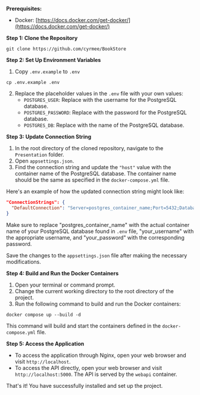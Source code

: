 **Prerequisites:**
- Docker: [https://docs.docker.com/get-docker/](https://docs.docker.com/get-docker/)

**Step 1: Clone the Repository**
```shell
git clone https://github.com/cyrmee/BookStore
```

**Step 2: Set Up Environment Variables**
1. Copy `.env.example` to `.env`
```shell
cp .env.example .env
``` 
2. Replace the placeholder values in the `.env` file with your own values:
   - `POSTGRES_USER`: Replace with the username for the PostgreSQL database.
   - `POSTGRES_PASSWORD`: Replace with the password for the PostgreSQL database.
   - `POSTGRES_DB`: Replace with the name of the PostgreSQL database.

**Step 3: Update Connection String**
1. In the root directory of the cloned repository, navigate to the `Presentation` folder.
2. Open `appsettings.json`.
3. Find the connection string and update the `"host"` value with the container name of the PostgreSQL database. The container name should be the same as specified in the `docker-compose.yml` file.

Here's an example of how the updated connection string might look like:

```json
"ConnectionStrings": {
  "DefaultConnection": "Server=postgres_container_name;Port=5432;Database=bookstore_db;User Id=your_username;Password=your_password;"
}
```

Make sure to replace "postgres_container_name" with the actual container name of your PostgreSQL database found in `.env` file, "your_username" with the appropriate username, and "your_password" with the corresponding password.

Save the changes to the `appsettings.json` file after making the necessary modifications.

**Step 4: Build and Run the Docker Containers**
1. Open your terminal or command prompt.
2. Change the current working directory to the root directory of the project.
3. Run the following command to build and run the Docker containers:

```shell
docker compose up --build -d
```

This command will build and start the containers defined in the `docker-compose.yml` file.

**Step 5: Access the Application**
- To access the application through Nginx, open your web browser and visit `http://localhost`.
- To access the API directly, open your web browser and visit `http://localhost:5000`. The API is served by the `webapi` container.

That's it! You have successfully installed and set up the project.
